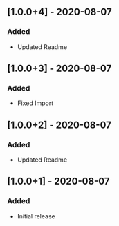 ## [1.0.0+4] - 2020-08-07
### Added
- Updated Readme
## [1.0.0+3] - 2020-08-07
### Added
- Fixed Import
## [1.0.0+2] - 2020-08-07
### Added
- Updated Readme
## [1.0.0+1] - 2020-08-07
### Added
- Initial release